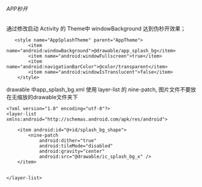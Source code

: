###### APP秒开

通过修改启动 Activity 的 Theme中 windowBackground 达到伪秒开效果；

```
   <style name="AppSplashTheme" parent="AppTheme">
        <item name="android:windowBackground">@drawable/app_splash_bg</item>
        <item name="android:windowFullscreen">true</item>
        <item name="android:navigationBarColor">@color/transparent</item>
        <item name="android:windowIsTranslucent">false</item>
    </style>
```

drawable 中app_splash_bg.xml 使用 layer-list 的 nine-patch, 图片文件不要放在无缩放的drawable文件夹下
```
<?xml version="1.0" encoding="utf-8"?>
<layer-list xmlns:android="http://schemas.android.com/apk/res/android">

    <item android:id="@+id/splash_bg_shape">
        <nine-patch
            android:dither="true"
            android:tileMode="disabled"
            android:gravity="center"
            android:src="@drawable/ic_splash_bg_x" />
    </item>


</layer-list>
```